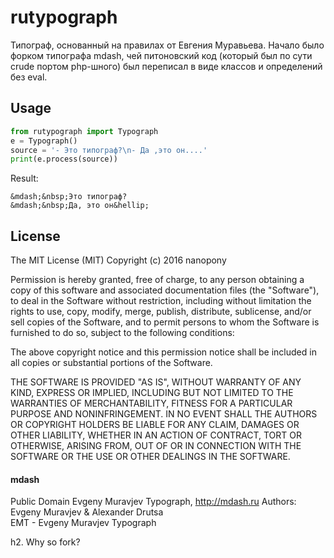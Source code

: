 rutypograph
===========

Типограф, основанный на правилах от Евгения Муравьева. Начало было форком типографа mdash, чей питоновский код (который был по сути crude портом php-шного) был переписал в виде классов и определений без eval.

Usage
-----
```python
from rutypograph import Typograph
e = Typograph()
source = '- Это типограф?\n- Да ,это он....'
print(e.process(source))
```

Result:
```
&mdash;&nbsp;Это типограф?
&mdash;&nbsp;Да, это он&hellip;
```

License
-------

The MIT License (MIT)
Copyright (c) 2016 nanopony

Permission is hereby granted, free of charge, to any person obtaining a copy of this software and associated documentation files (the "Software"), to deal in the Software without restriction, including without limitation the rights to use, copy, modify, merge, publish, distribute, sublicense, and/or sell copies of the Software, and to permit persons to whom the Software is furnished to do so, subject to the following conditions:

The above copyright notice and this permission notice shall be included in all copies or substantial portions of the Software.

THE SOFTWARE IS PROVIDED "AS IS", WITHOUT WARRANTY OF ANY KIND, EXPRESS OR IMPLIED, INCLUDING BUT NOT LIMITED TO THE WARRANTIES OF MERCHANTABILITY, FITNESS FOR A PARTICULAR PURPOSE AND NONINFRINGEMENT. IN NO EVENT SHALL THE AUTHORS OR COPYRIGHT HOLDERS BE LIABLE FOR ANY CLAIM, DAMAGES OR OTHER LIABILITY, WHETHER IN AN ACTION OF CONTRACT, TORT OR OTHERWISE, ARISING FROM, OUT OF OR IN CONNECTION WITH THE SOFTWARE OR THE USE OR OTHER DEALINGS IN THE SOFTWARE.

#### mdash 

Public Domain
Evgeny Muravjev Typograph, http://mdash.ru
Authors: Evgeny Muravjev & Alexander Drutsa  
EMT - Evgeny Muravjev Typograph

h2. Why so fork?

